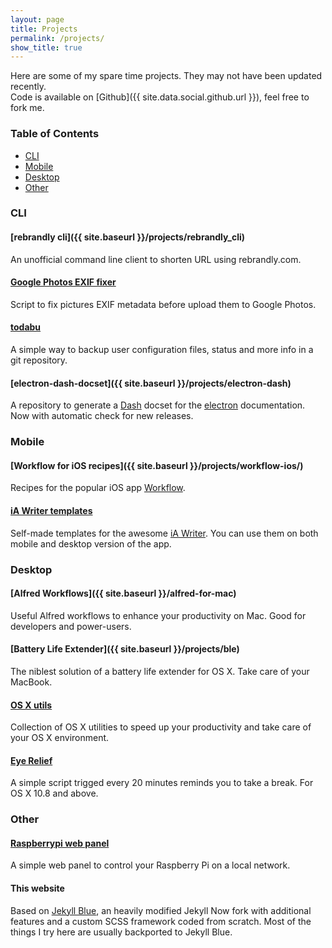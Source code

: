 ```yaml
---
layout: page
title: Projects
permalink: /projects/
show_title: true
---
```


Here are some of my spare time projects. They may not have been updated recently.
<br>Code is available on [Github]({{ site.data.social.github.url }}), feel free to fork me.

### Table of Contents

- [CLI](#cli)
- [Mobile](#mobile)
- [Desktop](#desktop)
- [Other](#other)

### CLI

#### [rebrandly cli]({{ site.baseurl }}/projects/rebrandly_cli)
An unofficial command line client to shorten URL using rebrandly.com.

#### [Google Photos EXIF fixer](https://github.com/pirafrank/Google-Photos-EXIF-fixer)
Script to fix pictures EXIF metadata before upload them to Google Photos.

#### [todabu](http://github.com/pirafrank/todabu)
A simple way to backup user configuration files, status and more info in a git repository.

#### [electron-dash-docset]({{ site.baseurl }}/projects/electron-dash)
A repository to generate a [Dash](https://kapeli.com/dash) docset for the [electron](http://electron.atom.io) documentation. Now with automatic check for new releases.

### Mobile

#### [Workflow for iOS recipes]({{ site.baseurl }}/projects/workflow-ios/)
Recipes for the popular iOS app [Workflow](https://workflow.is/download).

#### [iA Writer templates](https://github.com/pirafrank/My-iA-Writer-templates)
Self-made templates for the awesome [iA Writer](https://ia.net/writer). You can use them on both mobile and desktop version of the app.

### Desktop

#### [Alfred Workflows]({{ site.baseurl }}/alfred-for-mac)
Useful Alfred workflows to enhance your productivity on Mac. Good for developers and power-users.

#### [Battery Life Extender]({{ site.baseurl }}/projects/ble)
The niblest solution of a battery life extender for OS X. Take care of your MacBook.

#### [OS X utils](https://github.com/pirafrank/OSX_utils)
Collection of OS X utilities to speed up your productivity and take care of your OS X environment.

#### [Eye Relief](https://github.com/pirafrank/Eye_Relief)
A simple script trigged every 20 minutes reminds you to take a break. For OS X 10.8 and above.

### Other

#### [Raspberrypi web panel](https://github.com/pirafrank/raspberrypi-web-panel)
A simple web panel to control your Raspberry Pi on a local network.

#### This website
Based on [Jekyll Blue](http://github.com/pirafrank/jekyll-blue), an heavily modified Jekyll Now fork with additional features and a custom SCSS framework coded from scratch. Most of the things I try here are usually backported to Jekyll Blue.

